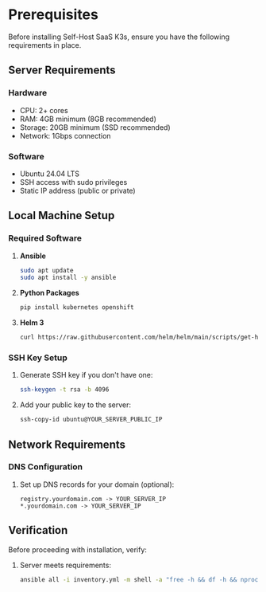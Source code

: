# Prerequisites

Before installing Self-Host SaaS K3s, ensure you have the following requirements in place.

## Server Requirements

### Hardware
- CPU: 2+ cores
- RAM: 4GB minimum (8GB recommended)
- Storage: 20GB minimum (SSD recommended)
- Network: 1Gbps connection

### Software
- Ubuntu 24.04 LTS
- SSH access with sudo privileges
- Static IP address (public or private)

## Local Machine Setup

### Required Software

1. **Ansible**
   ```bash
   sudo apt update
   sudo apt install -y ansible
   ```

2. **Python Packages**
   ```bash
   pip install kubernetes openshift
   ```

3. **Helm 3**
   ```bash
   curl https://raw.githubusercontent.com/helm/helm/main/scripts/get-helm-3 | bash
   ```

### SSH Key Setup

1. Generate SSH key if you don't have one:
   ```bash
   ssh-keygen -t rsa -b 4096
   ```

2. Add your public key to the server:
   ```bash
   ssh-copy-id ubuntu@YOUR_SERVER_PUBLIC_IP
   ```

## Network Requirements


### DNS Configuration

1. Set up DNS records for your domain (optional):
   ```
   registry.yourdomain.com -> YOUR_SERVER_IP
   *.yourdomain.com -> YOUR_SERVER_IP
   ```


## Verification

Before proceeding with installation, verify:

1. Server meets requirements:
   ```bash
   ansible all -i inventory.yml -m shell -a "free -h && df -h && nproc"
   ```
